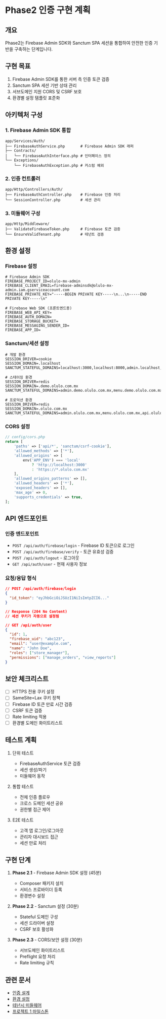 # Phase2 인증 구현 계획

## 개요
Phase2는 Firebase Admin SDK와 Sanctum SPA 세션을 통합하여 안전한 인증 기반을 구축하는 단계입니다.

## 구현 목표
1. Firebase Admin SDK를 통한 서버 측 인증 토큰 검증
2. Sanctum SPA 세션 기반 상태 관리
3. 서브도메인 지원 CORS 및 CSRF 보호
4. 환경별 설정 템플릿 표준화

## 아키텍처 구성

### 1. Firebase Admin SDK 통합
```
app/Services/Auth/
├── FirebaseAuthService.php       # Firebase Admin SDK 래퍼
├── Contracts/
│   └── FirebaseAuthInterface.php # 인터페이스 정의
└── Exceptions/
    └── FirebaseAuthException.php # 커스텀 예외
```

### 2. 인증 컨트롤러
```
app/Http/Controllers/Auth/
├── FirebaseAuthController.php    # Firebase 인증 처리
└── SessionController.php         # 세션 관리
```

### 3. 미들웨어 구성
```
app/Http/Middleware/
├── ValidateFirebaseToken.php     # Firebase 토큰 검증
└── EnsureValidTenant.php         # 테넌트 검증
```

## 환경 설정

### Firebase 설정
```env
# Firebase Admin SDK
FIREBASE_PROJECT_ID=olulo-mx-admin
FIREBASE_CLIENT_EMAIL=firebase-adminsdk@olulo-mx-admin.iam.gserviceaccount.com
FIREBASE_PRIVATE_KEY="-----BEGIN PRIVATE KEY-----\n...\n-----END PRIVATE KEY-----\n"

# Firebase Web SDK (프론트엔드용)
FIREBASE_WEB_API_KEY=
FIREBASE_AUTH_DOMAIN=
FIREBASE_STORAGE_BUCKET=
FIREBASE_MESSAGING_SENDER_ID=
FIREBASE_APP_ID=
```

### Sanctum/세션 설정
```env
# 개발 환경
SESSION_DRIVER=cookie
SESSION_DOMAIN=.localhost
SANCTUM_STATEFUL_DOMAINS=localhost:3000,localhost:8000,admin.localhost,menu.localhost

# 스테이징 환경
SESSION_DRIVER=redis
SESSION_DOMAIN=.demo.olulo.com.mx
SANCTUM_STATEFUL_DOMAINS=admin.demo.olulo.com.mx,menu.demo.olulo.com.mx,api.demo.olulo.com.mx

# 프로덕션 환경
SESSION_DRIVER=redis
SESSION_DOMAIN=.olulo.com.mx
SANCTUM_STATEFUL_DOMAINS=admin.olulo.com.mx,menu.olulo.com.mx,api.olulo.com.mx
```

### CORS 설정
```php
// config/cors.php
return [
    'paths' => ['api/*', 'sanctum/csrf-cookie'],
    'allowed_methods' => ['*'],
    'allowed_origins' => [
        env('APP_ENV') === 'local'
            ? 'http://localhost:3000'
            : 'https://*.olulo.com.mx'
    ],
    'allowed_origins_patterns' => [],
    'allowed_headers' => ['*'],
    'exposed_headers' => [],
    'max_age' => 0,
    'supports_credentials' => true,
];
```

## API 엔드포인트

### 인증 엔드포인트
- `POST /api/auth/firebase/login` - Firebase ID 토큰으로 로그인
- `POST /api/auth/firebase/verify` - 토큰 유효성 검증
- `POST /api/auth/logout` - 로그아웃
- `GET /api/auth/user` - 현재 사용자 정보

### 요청/응답 형식
```json
// POST /api/auth/firebase/login
{
  "id_token": "eyJhbGciOiJSUzI1NiIsImtpZCI6..."
}

// Response (204 No Content)
// 세션 쿠키가 자동으로 설정됨

// GET /api/auth/user
{
  "id": 1,
  "firebase_uid": "abc123",
  "email": "user@example.com",
  "name": "John Doe",
  "roles": ["store_manager"],
  "permissions": ["manage_orders", "view_reports"]
}
```

## 보안 체크리스트
- [ ] HTTPS 전용 쿠키 설정
- [ ] SameSite=Lax 쿠키 정책
- [ ] Firebase ID 토큰 만료 시간 검증
- [ ] CSRF 토큰 검증
- [ ] Rate limiting 적용
- [ ] 환경별 도메인 화이트리스트

## 테스트 계획
1. 단위 테스트
   - FirebaseAuthService 토큰 검증
   - 세션 생성/파기
   - 미들웨어 동작

2. 통합 테스트
   - 전체 인증 플로우
   - 크로스 도메인 세션 공유
   - 권한별 접근 제어

3. E2E 테스트
   - 고객 앱 로그인/로그아웃
   - 관리자 대시보드 접근
   - 세션 만료 처리

## 구현 단계
1. **Phase 2.1** - Firebase Admin SDK 설정 (45분)
   - Composer 패키지 설치
   - 서비스 프로바이더 등록
   - 환경변수 설정

2. **Phase 2.2** - Sanctum 설정 (30분)
   - Stateful 도메인 구성
   - 세션 드라이버 설정
   - CSRF 보호 활성화

3. **Phase 2.3** - CORS/보안 설정 (30분)
   - 서브도메인 화이트리스트
   - Preflight 요청 처리
   - Rate limiting 규칙

## 관련 문서
- [인증 설계](../auth.md)
- [환경 설정](../devops/environments.md)
- [테넌시 미들웨어](../tenancy/host-middleware.md)
- [프로젝트 1 마일스톤](../milestones/project-1.md)
